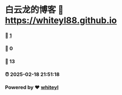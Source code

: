 # 白云龙的博客 :link: https://whiteyl88.github.io 
### :page_facing_up: [1](https://whiteyl88.github.io/tag.html) 
### :speech_balloon: 0 
### :hibiscus: 13 
### :alarm_clock: 2025-02-18 21:51:18 
### Powered by :heart: [whiteyl](https://whiteyl88.github.io)
